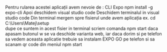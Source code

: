 Pentru rularea acestei aplicații avem nevoie de :
CLI Expo
npm install -g expo-cli
Apoi deschidem visual studio code
Deschidem terminalul in visual studio code
Din terminal mergem spre fisierul unde avem aplicația
ex. cd C:\Users\Matej\setup\
dupe ce suntem in acest fisier in terminal scriem comanda
npm start
daca apasam butonul w se va deschide varianta web,
iar daca dorim si pe telefon sa vedem aceasta aplicatie trebuie sa instalam EXPO GO pe telefon si sa scanam qr code din meniul npm start
